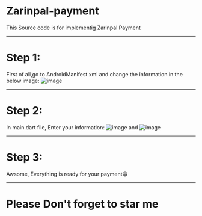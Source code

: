 # Zarinpal-payment
This Source code is for implementig Zarinpal Payment

----------------------------------------------------
# Step 1:
 First of all,go to AndroidManifest.xml and change the information in the below image:
   ![image](https://user-images.githubusercontent.com/46048846/170452289-eee688b8-7dd0-4f78-b426-5c89ecd3b5e5.png)
   
----------------------------------------------------
# Step 2:
 In main.dart file, Enter your information:
 ![image](https://user-images.githubusercontent.com/46048846/170452555-9330f029-1c9d-411a-9276-cceab6f14156.png)
 and
  ![image](https://user-images.githubusercontent.com/46048846/170452678-18cda01e-7304-4555-bd4a-a33f091544f4.png)


--------------------------------------------------
# Step 3:
 Awsome, Everything is ready for your payment😁
 
 ________________________________________________
 # Please Don't forget to star me 


